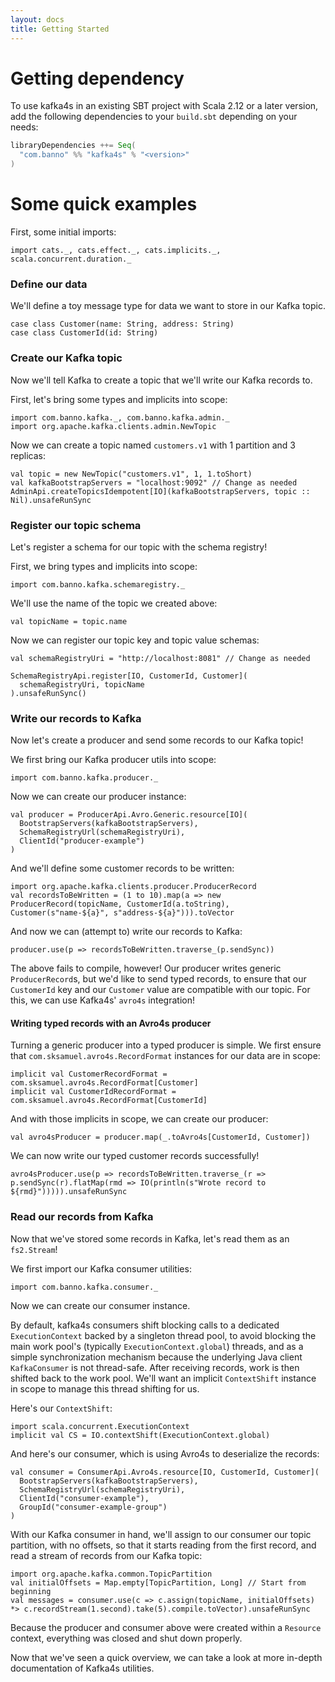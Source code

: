 ```yaml
---
layout: docs
title: Getting Started
---
```


# Getting dependency

To use kafka4s in an existing SBT project with Scala 2.12 or a later version, add the following dependencies to your
`build.sbt` depending on your needs:

```scala
libraryDependencies ++= Seq(
  "com.banno" %% "kafka4s" % "<version>"
)
```

# Some quick examples

First, some initial imports:
```tut
import cats._, cats.effect._, cats.implicits._, scala.concurrent.duration._
```

### Define our data

We'll define a toy message type for data we want to store in our Kafka topic.

```tut
case class Customer(name: String, address: String)
case class CustomerId(id: String)
```

### Create our Kafka topic

Now we'll tell Kafka to create a topic that we'll write our Kafka records to.

First, let's bring some types and implicits into scope:

```tut
import com.banno.kafka._, com.banno.kafka.admin._
import org.apache.kafka.clients.admin.NewTopic
```

Now we can create a topic named `customers.v1` with 1 partition and 3 replicas:

```tut
val topic = new NewTopic("customers.v1", 1, 1.toShort)
val kafkaBootstrapServers = "localhost:9092" // Change as needed
AdminApi.createTopicsIdempotent[IO](kafkaBootstrapServers, topic :: Nil).unsafeRunSync
```

### Register our topic schema 

Let's register a schema for our topic with the schema registry!

First, we bring types and implicits into scope:

```tut
import com.banno.kafka.schemaregistry._
```

We'll use the name of the topic we created above:

```tut
val topicName = topic.name
```

Now we can register our topic key and topic value schemas:

```tut
val schemaRegistryUri = "http://localhost:8081" // Change as needed

SchemaRegistryApi.register[IO, CustomerId, Customer](
  schemaRegistryUri, topicName
).unsafeRunSync()
```

### Write our records to Kafka

Now let's create a producer and send some records to our Kafka topic!

We first bring our Kafka producer utils into scope:

```tut
import com.banno.kafka.producer._
```

Now we can create our producer instance:

```tut
val producer = ProducerApi.Avro.Generic.resource[IO](
  BootstrapServers(kafkaBootstrapServers),
  SchemaRegistryUrl(schemaRegistryUri),
  ClientId("producer-example")
)
```

And we'll define some customer records to be written:

```tut
import org.apache.kafka.clients.producer.ProducerRecord
val recordsToBeWritten = (1 to 10).map(a => new ProducerRecord(topicName, CustomerId(a.toString), Customer(s"name-${a}", s"address-${a}"))).toVector
```

And now we can (attempt to) write our records to Kafka:

```tut:fail
producer.use(p => recordsToBeWritten.traverse_(p.sendSync))
```

The above fails to compile, however! Our producer writes generic
`ProducerRecord`s, but we'd like to send typed records, to ensure that
our `CustomerId` key and our `Customer` value are compatible with our
topic. For this, we can use Kafka4s' `avro4s` integration!

#### Writing typed records with an Avro4s producer

Turning a generic producer into a typed producer is simple. We first ensure that `com.sksamuel.avro4s.RecordFormat` instances for our data are in scope:

```tut
implicit val CustomerRecordFormat = com.sksamuel.avro4s.RecordFormat[Customer]
implicit val CustomerIdRecordFormat = com.sksamuel.avro4s.RecordFormat[CustomerId]

```

And with those implicits in scope, we can create our producer:

```tut
val avro4sProducer = producer.map(_.toAvro4s[CustomerId, Customer])
```

We can now write our typed customer records successfully!

```tut
avro4sProducer.use(p => recordsToBeWritten.traverse_(r => p.sendSync(r).flatMap(rmd => IO(println(s"Wrote record to ${rmd}"))))).unsafeRunSync
```

### Read our records from Kafka

Now that we've stored some records in Kafka, let's read them as an `fs2.Stream`!

We first import our Kafka consumer utilities:
```tut
import com.banno.kafka.consumer._
```

Now we can create our consumer instance.

By default, kafka4s consumers shift blocking calls to a dedicated `ExecutionContext` backed by a singleton thread pool, to avoid blocking the main work pool's (typically `ExecutionContext.global`) threads, and as a simple synchronization mechanism because the underlying Java client `KafkaConsumer` is not thread-safe. After receiving records, work is then shifted back to the work pool. We'll want an implicit `ContextShift` instance in scope to manage this thread shifting for us.

Here's our `ContextShift`:

```tut
import scala.concurrent.ExecutionContext
implicit val CS = IO.contextShift(ExecutionContext.global)
```

And here's our consumer, which is using Avro4s to deserialize the records:

```tut
val consumer = ConsumerApi.Avro4s.resource[IO, CustomerId, Customer](
  BootstrapServers(kafkaBootstrapServers), 
  SchemaRegistryUrl(schemaRegistryUri),
  ClientId("consumer-example"),
  GroupId("consumer-example-group")
)
```

With our Kafka consumer in hand, we'll assign to our consumer our topic partition, with no offsets, so that it starts reading from the first record, and read a stream of records from our Kafka topic:
```tut
import org.apache.kafka.common.TopicPartition
val initialOffsets = Map.empty[TopicPartition, Long] // Start from beginning
val messages = consumer.use(c => c.assign(topicName, initialOffsets) *> c.recordStream(1.second).take(5).compile.toVector).unsafeRunSync
```

Because the producer and consumer above were created within a `Resource` context, everything was closed and shut down properly.

Now that we've seen a quick overview, we can take a look at more in-depth documentation of Kafka4s utilities.

